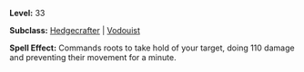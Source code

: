 <!-- TITLE: Spell: Enveloping Roots -->

**Level:** 33

**Subclass:** [Hedgecrafter](hedgecrafter) | [Vodouist](vodouist)

**Spell Effect:**  Commands roots to take hold of your target, doing 110 damage and preventing their movement for a minute.
